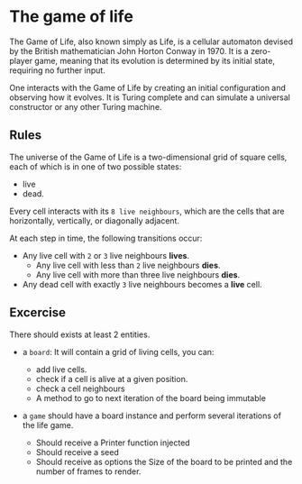 # The game of life

The Game of Life, also known simply as Life, is a cellular automaton devised by the British mathematician John Horton Conway in 1970. It is a zero-player game, meaning that its evolution is determined by its initial state, requiring no further input.

One interacts with the Game of Life by creating an initial configuration and observing how it evolves. It is Turing complete and can simulate a universal constructor or any other Turing machine.

## Rules

The universe of the Game of Life is a two-dimensional grid of square cells, each of which is in one of two possible states:

- live
- dead.

Every cell interacts with its `8 live neighbours`, which are the cells that are horizontally, vertically, or diagonally adjacent.

At each step in time, the following transitions occur:

- Any live cell with `2` or `3` live neighbours **lives**.
  - Any live cell with less than `2` live neighbours **dies**.
  - Any live cell with more than three live neighbours **dies**.
- Any dead cell with exactly `3` live neighbours becomes a **live** cell.

## Excercise

There should exists at least 2 entities.

- a `board`: It will contain a grid of living cells, you can:
  - add live cells.
  - check if a cell is alive at a given position.
  - check a cell neighbours
  - A method to go to next iteration of the board being immutable

- a `game` should have a board instance and perform several iterations of the life game.
  - Should receive a Printer function injected
  - Should receive a seed
  - Should receive as options the Size of the board to be printed and the number of frames to render.
